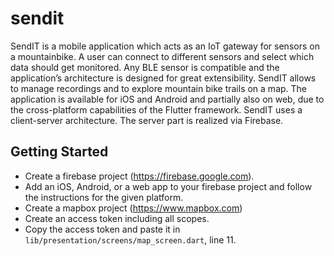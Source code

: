 # sendit

SendIT is a mobile application which acts as an IoT gateway for sensors on a mountainbike. A user can connect to different sensors and select which data should get monitored. Any BLE sensor is compatible and the application’s architecture is designed for great extensibility. SendIT allows to manage recordings and to explore mountain bike trails on a map. The application is available for iOS and Android and partially also on web, due to the cross-platform capabilities of the Flutter framework. SendIT uses a client-server architecture. The server part is realized via Firebase.

## Getting Started

- Create a firebase project (https://firebase.google.com).
- Add an iOS, Android, or a web app to your firebase project and follow the instructions for the given platform.
- Create a mapbox project (https://www.mapbox.com)
- Create an access token including all scopes.
- Copy the access token and paste it in `lib/presentation/screens/map_screen.dart`, line 11.
